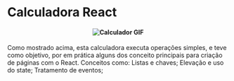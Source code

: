 # Calculadora React

<h4 align="center"><img src="https://media.giphy.com/media/guN7lt17tkbQwnCCQ1/giphy.gif" alt="Calculador GIF" /></h4>

Como mostrado acima, esta calculadora executa operações simples, e teve como objetivo, por em prática alguns dos conceito principais para criação de páginas com o React. Conceitos como: Listas e chaves; Elevação e uso do state; Tratamento de eventos;